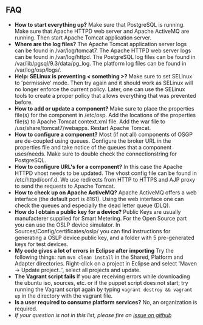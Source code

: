 ## FAQ

- **How to start everything up?** Make sure that PostgreSQL is running. Make sure that Apache HTTPD web server and Apache ActiveMQ are running. Then start Apache Tomcat application server.
- **Where are the log files?** The Apache Tomcat application server logs can be found in /var/log/tomcat7. The Apache HTTPD web server logs can be found in /var/log/httpd. The PostgreSQL log files can be found in /var/lib/pgsql/9.3/data/pg_log. The platform log files can be found in /var/log/osp/logs/.
- **Help: SELinux is preventing < something >?** Make sure to set SELinux to 'permissive' mode. Then try again and it should work as SELinux will no longer enforce the current policy. Later, one can use the SELinux tools to create a proper policy that allows everything that was prevented before.
- **How to add or update a component?** Make sure to place the properties file(s) for the component in /etc/osp. Add the locations of the properties file(s) to Apache Tomcat context.xml file. Add the war file to /usr/share/tomcat7/webapps. Restart Apache Tomcat.
- **How to configure a component?** Most (if not all) components of OSGP are de-coupled using queues. Configure the broker URL in the properties file and take notice of the queues that a component uses/needs. Make sure to double check the connectionstring for PostgreSQL.
- **How to configure URL's for a component?** In this case the Apache HTTPD vhost needs to be updated. The vhost config file can be found in /etc/httpd/conf.d. We use redirects from HTTP to HTTPS and AJP proxy to send the requests to Apache Tomcat.
- **How to check up on Apache ActiveMQ?** Apache ActiveMQ offers a web interface (the default port is 8161). Using the web interface one can check the queues and especially the dead letter queue (DLQ).
- **How do I obtain a public key for a device?** Public Keys are usually manufacterer supplied for Smart Metering. For the Open Source part you can use the OSLP device simulator. In Sources/Config/certificates/oslp/ you can find instructions for generating a OSLP device public key, and a folder with 5 pre-generated keys for test devices.
- **My code gives a lot of errors in Eclipse after importing** Try the following things: run ```mvn clean install``` in the Shared, Platform and Adapter directories. Right-click on a project in Eclipse and select 'Maven -> Update project..', select all projects and update.
- **The Vagrant script fails** If you are receiving errors while downloading the ubuntu iso, sources, etc. or if the puppet script does not start; try running the Vagrant script again by typing ```vagrant destroy && vagrant up``` in the directory with the vagrant file.
- **Is a user required to consume platform services?** No, an organization is required.
- _If your question is not in this list, please fire an [issue on github ](https://github.com/OSGP/Config/issues/new?title=Question:My%20Title&)_
